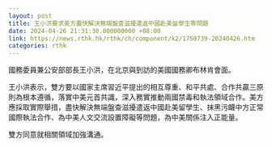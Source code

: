 ```yaml
---
layout: post
title: 王小洪要求美方盡快解決無端盤查滋擾遣返中國赴美留學生等問題
date: 2024-04-26 21:31:30.000000000 +08:00
link: https://news.rthk.hk/rthk/ch/component/k2/1750739-20240426.htm
categories: rthk
---
```


國務委員兼公安部部長王小洪，在北京與到訪的美國國務卿布林肯會面。

王小洪表示，雙方要以國家主席習近平提出的相互尊重、和平共處、合作共贏三原則為根本遵循，落實中美元首共識，深入務實推動兩國禁毒和執法領域合作。美方應採取實際舉措，盡快解決無端盤查滋擾遣返中國赴美留學生、抹黑污衊中方正常國際執法合作、為中美人文交流設置障礙等問題，為中美關係注入正能量。

雙方同意就相關領域加強溝通。
